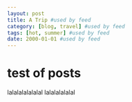 ```yaml
---
layout: post
title: A Trip #used by feed
category: [blog, travel] #used by feed
tags: [hot, summer] #used by feed
date: 2000-01-01 #used by feed
---
```


# test of posts


lalalalalalalal
lalalalalalal